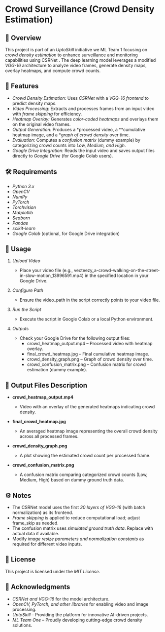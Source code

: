 # Crowd Surveillance (Crowd Density Estimation)

## 📌 Overview
This project is part of an *UptoSkill* initiative we ML Team 1 focusing on *crowd density estimation* to enhance surveillance and monitoring capabilities  using CSRNet . The deep learning model leverages a modified *VGG-16* architecture to analyze video frames, generate density maps, overlay heatmaps, and compute crowd counts. 

## 🚀 Features
- *Crowd Density Estimation:* Uses *CSRNet* with a *VGG-16 frontend* to predict density maps.
- *Video Processing:* Extracts and processes frames from an input video with *frame skipping* for efficiency.
- *Heatmap Overlay:* Generates *color-coded heatmaps* and overlays them on the original video frames.
- *Output Generation:* Produces a *processed video, a **cumulative heatmap image, and a **graph of crowd density* over time.
- *Evaluation:* Computes a *confusion matrix* (dummy example) by categorizing crowd counts into *Low, Medium, and High*.
- *Google Drive Integration:* Reads the input video and saves output files directly to *Google Drive* (for Google Colab users).


## 🛠 Requirements
- *Python 3.x*
- *OpenCV*
- *NumPy*
- *PyTorch*
- *Torchvision*
- *Matplotlib*
- *Seaborn*
- *Pandas*
- *scikit-learn*
- *Google Colab* (optional, for Google Drive integration)

## 📌 Usage

1. *Upload Video*  
   - Place your video file (e.g., vecteezy_a-crowd-walking-on-the-street-in-slow-motion_13996591.mp4) in the specified location in your Google Drive.

2. *Configure Path*  
   - Ensure the video_path in the script correctly points to your video file.

3. *Run the Script*  
   - Execute the script in Google Colab or a local Python environment.

4. *Outputs*  
   - Check your Google Drive for the following output files:
     - crowd_heatmap_output.mp4 – Processed video with heatmap overlay.
     - final_crowd_heatmap.jpg – Final cumulative heatmap image.
     - crowd_density_graph.png – Graph of crowd density over time.
     - crowd_confusion_matrix.png – Confusion matrix for crowd estimation (dummy example).

## 📂 Output Files Description

- **crowd_heatmap_output.mp4**  
  - Video with an overlay of the generated heatmaps indicating crowd density.

- **final_crowd_heatmap.jpg**  
  - An averaged heatmap image representing the overall crowd density across all processed frames.

- **crowd_density_graph.png**  
  - A plot showing the estimated crowd count per processed frame.

- **crowd_confusion_matrix.png**  
  - A confusion matrix comparing categorized crowd counts (Low, Medium, High) based on dummy ground truth data.

## ⚙ Notes

- The CSRNet model uses the first *30 layers of VGG-16* (with batch normalization) as its frontend.
- *Frame skipping* is applied to reduce computational load; adjust frame_skip as needed.
- The confusion matrix uses *simulated ground truth data*. Replace with actual data if available.
- Modify *image resize parameters and normalization constants* as required for different video inputs.

## 📝 License

This project is licensed under the *MIT License*.

## 🙌 Acknowledgments

- *CSRNet and VGG-16* for the model architecture.
- *OpenCV, PyTorch, and other libraries* for enabling video and image processing.
- *UptoSkill* – Providing the platform for innovative AI-driven projects.
- *ML Team One* – Proudly developing cutting-edge crowd density solutions.
